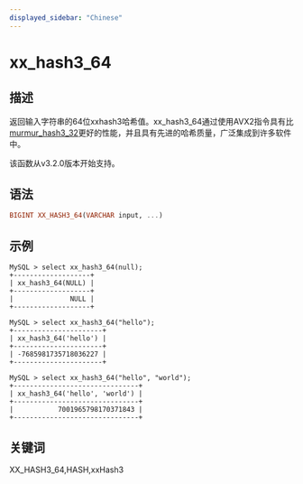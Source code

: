 ```yaml
---
displayed_sidebar: "Chinese"
---
```


# xx_hash3_64

## 描述

返回输入字符串的64位xxhash3哈希值。xx_hash3_64通过使用AVX2指令具有比[murmur_hash3_32](./murmur_hash3_32.md)更好的性能，并且具有先进的哈希质量，广泛集成到许多软件中。

该函数从v3.2.0版本开始支持。

## 语法

```Haskell
BIGINT XX_HASH3_64(VARCHAR input, ...)
```

## 示例

```Plain Text
MySQL > select xx_hash3_64(null);
+-------------------+
| xx_hash3_64(NULL) |
+-------------------+
|              NULL |
+-------------------+

MySQL > select xx_hash3_64("hello");
+----------------------+
| xx_hash3_64('hello') |
+----------------------+
| -7685981735718036227 |
+----------------------+

MySQL > select xx_hash3_64("hello", "world");
+-------------------------------+
| xx_hash3_64('hello', 'world') |
+-------------------------------+
|           7001965798170371843 |
+-------------------------------+
```

## 关键词

XX_HASH3_64,HASH,xxHash3